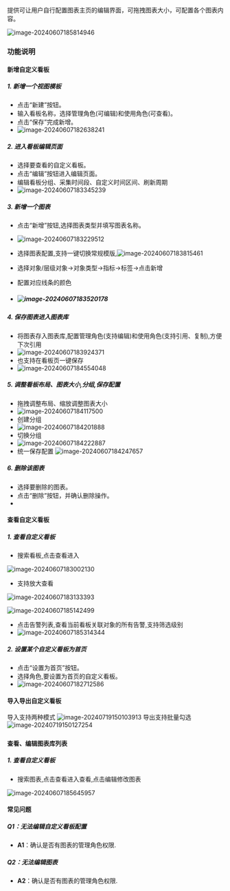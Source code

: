 提供可让用户自行配置图表主页的编辑界面，可拖拽图表大小，可配置各个图表内容。

![image-20240607185814946](./images/open-monitor/image-20240607185814946.png)

### 功能说明

#### 新增自定义看板

##### 1. 新增一个视图模板

- 点击“新建”按钮。
- 输入看板名称，选择管理角色(可编辑)和使用角色(可查看)。
- 点击“保存”完成新增。
- ![image-20240607182638241](./images/open-monitor/image-20240607182638241.png)

##### 2. 进入看板编辑页面

- 选择要查看的自定义看板。
- 点击“编辑”按钮进入编辑页面。
- 编辑看板分组、采集时间段、自定义时间区间、刷新周期
- ![image-20240607183345239](./images/open-monitor/image-20240607183345239.png)

##### 3. 新增一个图表

- 点击“新增”按钮,选择图表类型并填写图表名称。

- ![image-20240607183229512](./images/open-monitor/image-20240607183229512.png)

- 选择图表配置,支持一键切换常规模版,![image-20240607183815461](./images/open-monitor/image-20240607183815461.png)

- 选择对象/层级对象->对象类型->指标->标签->点击新增

- 配置对应线条的颜色

- ##### ![image-20240607183520178](./images/open-monitor/image-20240607183520178.png)

  #####

##### 4. 保存图表进入图表库

- 将图表存入图表库,配置管理角色(支持编辑)和使用角色(支持引用、复制),方便下次引用
- ![image-20240607183924371](./images/open-monitor/image-20240607183924371.png)
- 也支持在看板页一键保存
- ![image-20240607184554048](./images/open-monitor/image-20240607184554048.png)

##### 5. 调整看板布局、图表大小,分组,保存配置

- 拖拽调整布局、缩放调整图表大小
- ![image-20240607184117500](./images/open-monitor/image-20240607184117500.png)
- 创建分组
- ![image-20240607184201888](./images/open-monitor/image-20240607184201888.png)
- 切换分组
- ![image-20240607184222887](./images/open-monitor/image-20240607184222887.png)
- 统一保存配置
  ![image-20240607184247657](./images/open-monitor/image-20240607184247657.png)

##### 6. 删除该图表

- 选择要删除的图表。
- 点击“删除”按钮，并确认删除操作。
- 

#### 查看自定义看板

##### 1. 查看自定义看板

- 搜索看板,点击查看进入

![image-20240607183002130](./images/open-monitor/image-20240607183002130.png)

- 支持放大查看

![image-20240607183133393](./images/open-monitor/image-20240607183133393.png)

![image-20240607185142499](./images/open-monitor/image-20240607185142499.png)

- 点击告警列表,查看当前看板关联对象的所有告警,支持筛选级别
- ![image-20240607185314344](./images/open-monitor/image-20240607185314344.png)

##### 2. 设置某个自定义看板为首页

- 点击“设置为首页”按钮。
- 选择角色,要设置为首页的自定义看板。
- ![image-20240607182712586](./images/open-monitor/image-20240607182712586.png)

#### 导入导出自定义看板

导入支持两种模式
![image-20240719150103913](./images/open-monitor/image-20240719150103913.png)
导出支持批量勾选
![image-20240719150127254](./images/open-monitor/image-20240719150127254.png)

##### 

#### 查看、编辑图表库列表

##### 1. 查看自定义看板

- 搜索图表,点击查看进入查看,点击编辑修改图表

![image-20240607185645957](./images/open-monitor/image-20240607185645957.png)

#### 常见问题

##### Q1：无法编辑自定义看板配置

- **A1**：确认是否有图表的管理角色权限.

##### Q2：无法编辑图表

- **A2**：确认是否有图表的管理角色权限.
